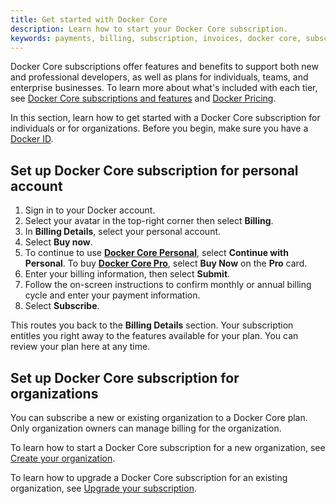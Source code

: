 ```yaml
---
title: Get started with Docker Core
description: Learn how to start your Docker Core subscription.
keywords: payments, billing, subscription, invoices, docker core, subscribe
---
```


Docker Core subscriptions offer features and benefits to support both new and professional developers, as well as plans for individuals, teams, and enterprise businesses. To learn more about what's included with each tier, see [Docker Core subscriptions and features](../../subscription/core-subscription/details.md) and [Docker Pricing](https://www.docker.com/pricing/).

In this section, learn how to get started with a Docker Core subscription for individuals or for organizations. Before you begin, make sure you have a [Docker ID](../../docker-id/_index.md).

## Set up Docker Core subscription for personal account

1. Sign in to your Docker account.
2. Select your avatar in the top-right corner then select **Billing**.
3. In **Billing Details**, select your personal account.
4. Select **Buy now**.
5. To continue to use [**Docker Core Personal**](/subscription/core-subscription/details/#docker-personal), select **Continue with Personal**. To buy [**Docker Core Pro**](/subscription/core-subscription/details/#docker-pro), select **Buy Now** on the **Pro** card.
6. Enter your billing information, then select **Submit**.
7. Follow the on-screen instructions to confirm monthly or annual billing cycle and enter your payment information.
8. Select **Subscribe**.

This routes you back to the **Billing Details** section. Your subscription entitles you right away to the features available for your plan. You can review your plan here at any time.

## Set up Docker Core subscription for organizations

You can subscribe a new or existing organization to a Docker Core plan. Only organization owners can manage billing for the organization.

To learn how to start a Docker Core subscription for a new organization, see [Create your organization](../../admin/organization/orgs.md).

To learn how to upgrade a Docker Core subscription for an existing organization, see [Upgrade your subscription](../../subscription/core-subscription/upgrade.md).
